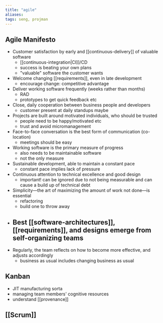 ```yaml
---
title: "agile"
aliases: 
tags: seng, projman
---
```


## Agile Manifesto
- Customer satisfaction by early and [[continuous-delivery]] of valuable software 
	- [[continuous-integration|CI]]/CD
	- success is beating your own plans
	- "valuable" software the customer wants
- Welcome changing [[requirements]], even in late development 
	- encourage change: competitive advantage
- Deliver working software frequently (weeks rather than months) 
	- RAD
	- prototypes to get quick feedback etc
- Close, daily cooperation between business people and developers
	- customer present at daily standups maybe
- Projects are built around motivated individuals, who should be trusted 
	- people need to be happy/motivated etc
	- trust and avoid micromanagement
- Face-to-face conversation is the best form of communication (co-location)
	- meetings should be easy
- Working software is the primary measure of progress 
	- also needs to be maintainable software 
	- not the only measure
- Sustainable development, able to maintain a constant pace 
	- constant pace implies lack of pressure
- Continuous attention to technical excellence and good design 
	- important! can be ignored due to not being measurable and can cause a build up of technical debt 
- Simplicity—the art of maximizing the amount of work not done—is essential 
	- refactoring
	- build one to throw away
- Best [[software-architectures]], [[requirements]], and designs emerge from self-organizing teams 
	- 
- Regularly, the team reflects on how to become more effective, and adjusts accordingly
	- business as usual includes changing business as usual

## Kanban
- JIT manufacturing sorta
- managing team members' cognitive resources
- understand [[provenance]] 

## [[Scrum]]

